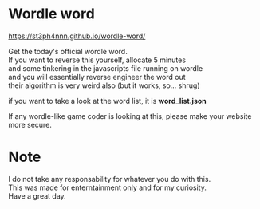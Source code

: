 # Wordle word

https://st3ph4nnn.github.io/wordle-word/  


Get the today's official wordle word.  
If you want to reverse this yourself, allocate 5 minutes  
and some tinkering in the javascripts file running on wordle  
and you will essentially reverse engineer the word out   
their algorithm is very weird also (but it works, so... shrug)

if you want to take a look at the word list, it is **word_list.json**

If any wordle-like game coder is looking at this,
please make your website more secure.

# Note

I do not take any responsability for whatever you do with this.  
This was made for enterntainment only and for my curiosity.  
Have a great day.